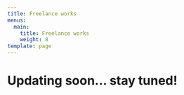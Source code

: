 ```yaml
---
title: Freelance works
menus:
  main:
    title: Freelance works
    weight: 8
template: page
---
```

# Updating soon... stay tuned!
